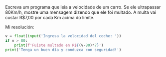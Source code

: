 Escreva um programa que leia a velocidade de um carro. Se ele ultrapassar 80Km/h, mostre uma mensagem dizendo que ele foi multado. A multa vai custar R$7,00 por cada Km acima do limite.

Mi resolución:

```python
v = float(input('Ingresa la velocidad del coche: '))  
if v > 80:  
    print(f'Fuiste multado en R${(v-80)*7}')  
print('Tenga un buen día y conduzca con seguridad!')
```